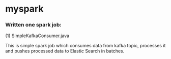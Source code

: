 # myspark

### Written one spark job:

(1) SimpleKafkaConsumer.java

This is simple spark job which consumes data from kafka topic, processes it and pushes processed data to Elastic Search in batches.
